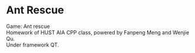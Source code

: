 # Ant Rescue
Game: Ant rescue <br>
Homework of HUST AIA CPP class, powered by Fanpeng Meng and Wenjie Qu. <br> 
Under framework QT. <br>
